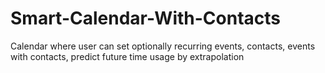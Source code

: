 # Smart-Calendar-With-Contacts
 Calendar where user can set optionally recurring events, contacts, events with contacts, predict future time usage by extrapolation 
